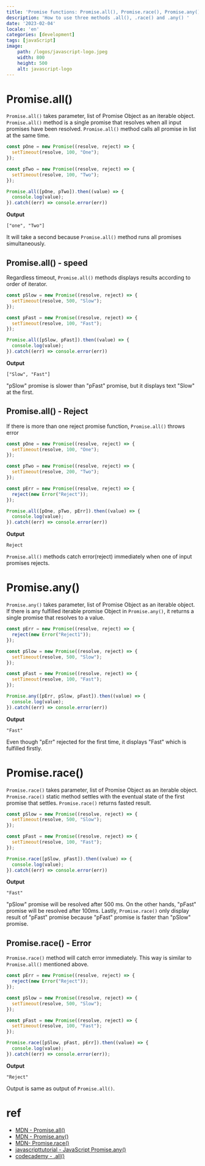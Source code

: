 ```yaml
---
title: 'Promise functions: Promise.all(), Promise.race(), Promise.any()'
description: 'How to use three methods .all(), .race() and .any() '
date: '2023-02-04'
locale: 'en'
categories: [development]
tags: [javaScript]
image:
    path: /logos/javascript-logo.jpeg
    width: 800
    height: 500
    alt: javascript-logo
---
```


# Promise.all()
```Promise.all()``` takes parameter, list of Promise Object as an iterable object.
```Promise.all()``` method is a single promise that resolves when all input promises have been resolved.
```Promise.all()``` method calls all promise in list at the same time.
```js
const pOne = new Promise((resolve, reject) => {
  setTimeout(resolve, 100, "One");
});

const pTwo = new Promise((resolve, reject) => {
  setTimeout(resolve, 100, "Two");
});

Promise.all([pOne, pTwo]).then((value) => {
  console.log(value);
}).catch((err) => console.error(err))
```
**Output**
```text
["one", "Two"]
```
It will take a second because ```Promise.all()``` method runs all promises simultaneously.

## Promise.all() - speed
Regardless timeout, ```Promise.all()``` methods displays results according to order of iterator.  
```javascript
const pSlow = new Promise((resolve, reject) => {
  setTimeout(resolve, 500, "Slow");
});

const pFast = new Promise((resolve, reject) => {
  setTimeout(resolve, 100, "Fast");
});

Promise.all([pSlow, pFast]).then((value) => {
  console.log(value);
}).catch((err) => console.error(err))
```
**Output**
```text
["Slow", "Fast"]
```
"pSlow" promise is slower than "pFast" promise, but it displays text "Slow" at the first.

## Promise.all() - Reject
If there is more than one reject promise function, ```Promise.all()``` throws error
```javascript
const pOne = new Promise((resolve, reject) => {
  setTimeout(resolve, 100, "One");
});

const pTwo = new Promise((resolve, reject) => {
  setTimeout(resolve, 200, "Two");
});

const pErr = new Promise((resolve, reject) => {
  reject(new Error("Reject"));
});

Promise.all([pOne, pTwo, pErr]).then((value) => {
  console.log(value);
}).catch((err) => console.error(err))
```
**Output**
```text
Reject
```
```Promise.all()``` methods catch error(reject) immediately when one of input promises rejects. 

# Promise.any()
```Promise.any()``` takes parameter, list of Promise Object as an iterable object.
If there is any fulfilled iterable promise Object in ```Promise.any()```, it returns a single promise that resolves to a value.

```javascript
const pErr = new Promise((resolve, reject) => {
  reject(new Error("Reject1"));
});

const pSlow = new Promise((resolve, reject) => {
  setTimeout(resolve, 500, "Slow");
});

const pFast = new Promise((resolve, reject) => {
  setTimeout(resolve, 100, "Fast");
});

Promise.any([pErr, pSlow, pFast]).then((value) => {
  console.log(value);
}).catch((err) => console.error(err))
```

**Output**
```text
"Fast"
```
Even though "pErr" rejected for the first time, it displays "Fast" which is fulfilled firstly.

# Promise.race()
```Promise.race()``` takes parameter, list of Promise Object as an iterable object.
```Promise.race()``` static method settles with the eventual state of the first promise that settles.
```Promise.race()``` returns fasted result.

```javascript
const pSlow = new Promise((resolve, reject) => {
  setTimeout(resolve, 500, "Slow");
});

const pFast = new Promise((resolve, reject) => {
  setTimeout(resolve, 100, "Fast");
});

Promise.race([pSlow, pFast]).then((value) => {
  console.log(value);
}).catch((err) => console.error(err))
```
**Output**
```text
"Fast"
```
"pSlow" promise will be resolved after 500 ms. On the other hands, "pFast" promise will be resolved after 100ms.
Lastly, ```Promise.race()``` only display result of "pFast" promise because "pFast" promise is faster than "pSlow" promise.

## Promise.race() - Error
```Promise.race()``` method will catch error immediately. This way is similar to ```Promise.all()``` mentioned above.
```javascript
const pErr = new Promise((resolve, reject) => {
  reject(new Error("Reject"));
});

const pSlow = new Promise((resolve, reject) => {
  setTimeout(resolve, 500, "Slow");
});

const pFast = new Promise((resolve, reject) => {
  setTimeout(resolve, 100, "Fast");
});

Promise.race([pSlow, pFast, pErr]).then((value) => {
  console.log(value);
}).catch((err) => console.error(err));
```
**Output**
```text
"Reject"
``` 
Output is same as output of ```Promise.all()```.

# ref
- [MDN - Promise.all()](https://developer.mozilla.org/en-US/docs/Web/JavaScript/Reference/Global_Objects/Promise/all)
- [MDN - Promise.any()](https://developer.mozilla.org/en-US/docs/Web/JavaScript/Reference/Global_Objects/Promise/any)
- [MDN- Promise.race()](https://developer.mozilla.org/en-US/docs/Web/JavaScript/Reference/Global_Objects/Promise/race)
- [javascripttutorial - JavaScript Promise.any()](https://www.javascripttutorial.net/es-next/javascript-promise-any/)
- [codecademy - .all()](https://www.codecademy.com/resources/docs/javascript/promise/all)
